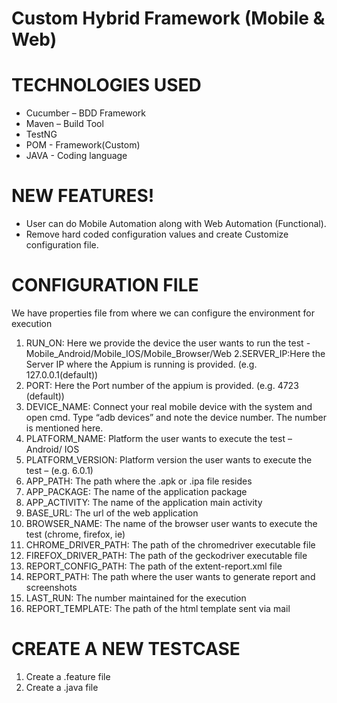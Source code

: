 # Custom Hybrid Framework (Mobile & Web)

# TECHNOLOGIES USED
 -  Cucumber – BDD Framework 
 -  Maven – Build Tool 
 -  TestNG 
 -  POM - Framework(Custom)
 -  JAVA - Coding language
 
# NEW FEATURES!
  - User can do Mobile Automation along with Web Automation (Functional).
  - Remove hard coded configuration values and create Customize configuration file.

# CONFIGURATION FILE
We have properties file from where we can configure the environment for execution
1. RUN_ON: Here we provide the device the user wants to run the test - Mobile_Android/Mobile_IOS/Mobile_Browser/Web
2.SERVER_IP:Here the Server IP where the Appium is running is provided. (e.g. 127.0.0.1(default))
3. PORT: Here the Port number of the appium is provided. (e.g. 4723 (default))
4. DEVICE_NAME: Connect your real mobile device with the system and open cmd. Type “adb devices” and note the device number. The number is mentioned here.
5. PLATFORM_NAME: Platform the user wants to execute the test – Android/ IOS
6. PLATFORM_VERSION: Platform version the user wants to execute the test – (e.g. 6.0.1)
7. APP_PATH: The path where the .apk or .ipa file resides
8. APP_PACKAGE: The name of the application package
9. APP_ACTIVITY: The name of the application main activity
10. BASE_URL: The url of the web application
11. BROWSER_NAME: The name of the browser user wants to execute the test (chrome, firefox, ie)
12. CHROME_DRIVER_PATH: The path of the chromedriver executable file
13. FIREFOX_DRIVER_PATH: The path of the geckodriver executable file
14. REPORT_CONFIG_PATH: The path of the extent-report.xml file
15. REPORT_PATH: The path where the user wants to generate report and screenshots
16. LAST_RUN: The number maintained for the execution
17. REPORT_TEMPLATE: The path of the html template sent via mail

# CREATE A NEW TESTCASE
1.	Create a .feature file 
2.	Create a .java file
